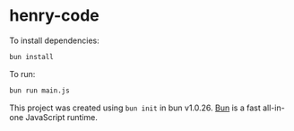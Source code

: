 # henry-code

To install dependencies:

```bash
bun install
```

To run:

```bash
bun run main.js
```

This project was created using `bun init` in bun v1.0.26. [Bun](https://bun.sh) is a fast all-in-one JavaScript runtime.
